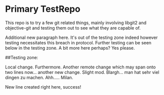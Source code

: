 Primary TestRepo
========

This repo is to try a few git related things, mainly involving libgit2 and objective-git and testing them out to see what they are capable of.

Additional new paragraph here. It's out of the testing zone indeed however testing necessitates this breach in protocol. Further testing can be seen below in the testing zone. A bit more here perhaps? Yes please.

##Testing zone:

Local change. Furthermore. Another remote change which may span onto two lines now... another new change. Slight mod. Blargh... man hat sehr viel dingen zu machen. Ahh..... Milan.

New line created right here, success!

